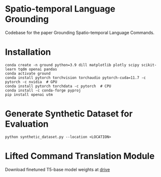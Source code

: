 # Spatio-temporal Language Grounding
Codebase for the paper Grounding Spatio-temporal Language Commands.

# Installation
```
conda create -n ground python=3.9 dill matplotlib plotly scipy scikit-learn tqdm openai pandas
conda activate ground
conda install pytorch torchvision torchaudio pytorch-cuda=11.7 -c pytorch -c nvidia  # GPU
conda install pytorch torchdata -c pytorch  # CPU
conda install -c conda-forge pyproj
pip install openai utm
```


# Generate Synthetic Dataset for Evaluation
```
python synthetic_dataset.py --location <LOCATION>
```


# Lifted Command Translation Module
Download finetuned T5-base model weights at [drive](https://drive.google.com/drive/folders/1rZl8tblyVj-pZZW4OgbO1NJwMIT2fwx9?usp=sharing)
